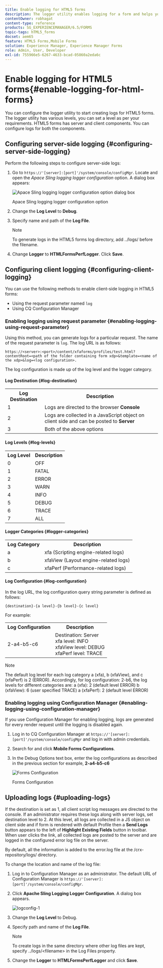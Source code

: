 ```yaml
---
title: Enable logging for HTML5 forms
description: The logger utility enables logging for a form and helps you debug form-related issues.
contentOwner: robhagat
content-type: reference
products: SG_EXPERIENCEMANAGER/6.5/FORMS
topic-tags: hTML5_forms
docset: aem65
feature: HTML5 Forms,Mobile Forms
solution: Experience Manager, Experience Manager Forms
role: Admin, User, Developer
exl-id: 755966e5-6267-4633-bcad-05860a2eda6c
---
```

# Enable logging for HTML5 forms{#enable-logging-for-html-forms}

You can configure the logger utility to start creating logs for HTML5 forms. The logger utility has various levels, you can set a level as per your requirements. HTML5 forms has server and client components. You can configure logs for both the components.

## Configuring server-side logging {#configuring-server-side-logging}

Perform the following steps to configure server-side logs:

1. Go to `https://'[server]:[port]'/system/console/configMgr`. Locate and open the *Apace Sling logging logger configuration* option. A dialog box appears:

   ![ Apace Sling logging logger configuration option dialog box](assets/logconfig.png)

   Apace Sling logging logger configuration option

1. Change the **Log Level** to **Debug**.

1. Specify name and path of the **Log File**.

   >[!NOTE]
   >
   >To generate logs in the HTML5 forms log directory, add ../logs/ before the filename.

1. Change **Logger** to **HTMLFormsPerfLogger**. Click **Save**.

## Configuring client logging {#configuring-client-logging}

You can use the following methods to enable client-side logging in HTML5 forms:

* Using the request parameter named `log`
* Using CQ Configuration Manager

### Enabling logging using request parameter {#enabling-logging-using-request-parameter}

Using this method, you can generate logs for a particular request. The name of the request parameter is `log`. The log URL is as follows:

`https://<server>:<port>/content/xfaforms/profiles/test.html?contentRoot=<path of the folder containing form xdp>&template=<name of the xdp>&log=<log configuration>.`

The log configuration is made up of the log level and the logger category.

#### Log Destination {#log-destination}

<table>
 <tbody>
  <tr>
   <th><strong>Log Destination</strong></th>
   <th><strong>Description</strong></th>
  </tr>
  <tr>
   <td>1</td>
   <td>Logs are directed to the browser <strong>Console</strong></td>
  </tr>
  <tr>
   <td>2</td>
   <td>Logs are collected in a JavaScript object on client side and can be posted to <strong>Server</strong> </td>
  </tr>
  <tr>
   <td>3</td>
   <td>Both of the above options<br /> </td>
  </tr>
 </tbody>
</table>

#### Log Levels {#log-levels}

<table>
 <tbody>
  <tr>
   <th>Log Level</th>
   <th>Description</th>
  </tr>
  <tr>
   <td>0</td>
   <td>OFF<br type="_moz" /> </td>
  </tr>
  <tr>
   <td>1</td>
   <td>FATAL<br type="_moz" /> </td>
  </tr>
  <tr>
   <td>2</td>
   <td>ERROR<br type="_moz" /> </td>
  </tr>
  <tr>
   <td>3</td>
   <td>WARN<br type="_moz" /> </td>
  </tr>
  <tr>
   <td>4</td>
   <td>INFO<br type="_moz" /> </td>
  </tr>
  <tr>
   <td>5</td>
   <td>DEBUG<br type="_moz" /> </td>
  </tr>
  <tr>
   <td>6</td>
   <td>TRACE<br type="_moz" /> </td>
  </tr>
  <tr>
   <td>7</td>
   <td>ALL<br type="_moz" /> </td>
  </tr>
 </tbody>
</table>

#### Logger Categories {#logger-categories}

<table>
 <tbody>
  <tr>
   <th>Log Category</th>
   <th>Description</th>
  </tr>
  <tr>
   <td>a</td>
   <td>xfa (Scripting engine-related logs)</td>
  </tr>
  <tr>
   <td>b</td>
   <td>xfaView (Layout engine-related logs)<br type="_moz" /> </td>
  </tr>
  <tr>
   <td>c</td>
   <td>xfaPerf (Performance-related logs)<br type="_moz" /> </td>
  </tr>
 </tbody>
</table>

#### Log Configuration {#log-configuration}

In the log URL, the log configuration query string parameter is defined as follows:

`{destination}-{a level}-{b level}-{c level}`

For example:

<table>
 <tbody>
  <tr>
   <th>Log Configuration</th>
   <th>Description</th>
  </tr>
  <tr>
   <td>2-a4-b5-c6<br type="_moz" /> </td>
   <td>Destination: Server<br /> xfa level: INFO<br /> xfaView level: DEBUG<br /> xfaPerf level: TRACE</td>
  </tr>
 </tbody>
</table>

>[!NOTE]
>
>The default log level for each log category a (xfa), b (xfaView), and c (xfaPerf) is 2 (ERROR). Accordingly, for log configuration: 2-b6, the log levels for different categories are:
>a (xfa): 2 (default level ERROR)
>b (xfaView): 6 (user specified TRACE)
>a (xfaPerf): 2 (default level ERROR)

### Enabling logging using Configuration Manager {#enabling-logging-using-configuration-manager}

If you use Configuration Manager for enabling logging, logs are generated for every render request until the logging is disabled again.

1. Log in to CQ Configuration Manager at `https://'[server]:[port]'/system/console/configMgr` and log in with admin credentials.
1. Search for and click **Mobile Forms Configurations**.
1. In the Debug Options text box, enter the log configurations as described in the previous section for example, **2-a4-b5-c6**

   ![Forms Configuration](assets/forms_configuration.png)

   Forms Configuration

## Uploading logs {#uploading-logs}

If the destination is set as 1, all client script log messages are directed to the console. If an administrator requires these logs along with server logs, set destination level to 2. At this level, all logs are collected in a JS object on client side and if form is rendered with default Profile then a **Send Logs** button appears to the left of **Highlight Existing Fields** button in toolbar. When user clicks the link, all collected logs are posted to the server and are logged in the configured error log file on the server.

By default, all the information is added to the error.log file at the /crx-repository/logs/ directory.

To change the location and name of the log file:

1. Log in to Configuration Manager as an administrator. The default URL of Configuration Manager is `https://'[server]:[port]'/system/console/configMgr`.
1. Click **Apache Sling Logging Logger Configuration**. A dialog box appears.

   ![logconfig-1](assets/logconfig-1.png)

1. Change the **Log Level** to Debug.

1. Specify path and name of the **Log File**.

   >[!NOTE]
   >
   >To create logs in the same directory where other log files are kept, specify ../logs/&lt;filename&gt; in the Log Files property.

1. Change the **Logger** to **HTMLFormsPerfLogger** and click **Save**.
